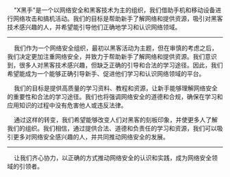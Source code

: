 &nbsp;&nbsp;&nbsp;&nbsp;"X黑手"是一个以网络安全和黑客技术为主的组织，我们借助手机和移动设备进行网络攻击和搞机活动。我们的目标是帮助新手了解网络和提供资源，吸引对黑客技术感兴趣的人，并希望能引导他们正确地学习和认识网络领域。

-------------------------------------------
&nbsp;&nbsp;&nbsp;&nbsp;我们作为一个网络安全组织，最初以黑客活动为主题，但在审慎的考虑之后，我们决定更加注重网络安全，并致力于帮助新手了解网络和提供资源。我们意识到，很多人对黑客技术感兴趣，但缺乏正确的引导和合法的学习途径。因此，我们希望能成为一个能够正确引导新手、促进他们学习和认识网络领域的平台。

&nbsp;&nbsp;&nbsp;&nbsp;我们的目标是提供高质量的学习资料、教程和资源，让新手能够理解网络安全的重要性和合法的学习途径。我们也将强调网络安全的道德和合规，确保在学习和应用知识的过程中没有危害他人或违反法律。

&nbsp;&nbsp;&nbsp;&nbsp;通过这样的转变，我们希望能够改变人们对黑客的刻板印象，并使更多人了解我们的组织。我们相信，通过提供合法、道德和负责任的学习和资源，我们可以吸引更多对网络安全感兴趣的人，并共同推动网络安全的发展。

-------------------------------------------

&nbsp;&nbsp;&nbsp;&nbsp;让我们齐心协力，以正确的方式推动网络安全的认识和实践，成为网络安全领域的引领者。

